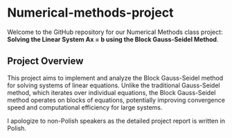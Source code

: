 # Numerical-methods-project

Welcome to the GitHub repository for our Numerical Methods class project: **Solving the Linear System Ax = b using the Block Gauss-Seidel Method**.

## Project Overview

This project aims to implement and analyze the Block Gauss-Seidel method for solving systems of linear equations. Unlike the traditional Gauss-Seidel method, which iterates over individual equations, the Block Gauss-Seidel method operates on blocks of equations, potentially improving convergence speed and computational efficiency for large systems.

I apologize to non-Polish speakers as the detailed project report is written in Polish. 
